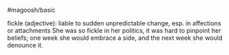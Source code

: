 #magoosh/basic

fickle (adjective): liable to sudden unpredictable change, esp. in affections or attachments 
She was so fickle in her politics, it was hard to pinpoint her beliefs; one week she would embrace a side, 
and the next week she would denounce it. 

